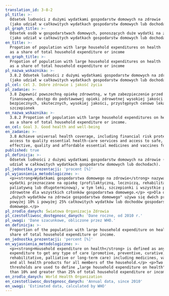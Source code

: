 ```yaml
---
translation_id: 3-8-2
pl_title: >-
  Odsetek ludności z dużymi wydatkami gospodarstw domowych na zdrowie
  (jako udział w całkowitych wydatkach gospodarstw domowych lub dochodach)
pl_graph_title: >-
  Odsetek osób w gospodarstwach domowych, ponoszących duże wydatki na zdrowie
  (jako udział w całkowitych wydatkach gospodarstw domowych lub dochodach)
en_title: >-
  Propotion of population with large household expenditures on health
  as a share of total household expenditure or income
en_graph_title: >-
  Propotion of population with large household expenditures on health
  as a share of total household expenditure or income
pl_nazwa_wskaznika: >-
  3.8.2 Odsetek ludności z dużymi wydatkami gospodarstw domowych na zdrowie
  (jako udział w całkowitych wydatkach gospodarstw domowych lub dochodach).
pl_cel: Cel 3. Dobre zdrowie i jakość życia
pl_zadanie: >-
  3.8 Zapewnić powszechną opiekę zdrowotną, w tym zabezpieczenie przed ryzykiem
  finansowym, dostęp do podstawowej opieki zdrowotnej wysokiej jakości oraz
  bezpiecznych, skutecznych, wysokiej jakości, przystępnych cenowo lekarstw i
  szczepionek
en_nazwa_wskaznika: >-
  3.8.2 Propotion of population with large household expenditures on health
  as a share of total household expenditure or income.
en_cel: Goal 3. Good health and well-being
en_zadanie: >-
  3.8 Achieve universal health coverage, including financial risk protection,
  access to quality essential health-care services and access to safe,
  effective, quality and affordable essential medicines and vaccines for all
published: true
pl_definicja: >-
  Odsetek ludności z dużymi wydatkami gospodarstw domowych na zdrowie (jako
  udział w całkowitych wydatkach gospodarstw domowych lub dochodach).
pl_jednostka_prezentacji: 'procent [%]'
pl_wyjasnienia_metodologiczne: >-
  <p><strong>Wydatkami gospodarstwa domowego na zdrowie</strong> nazywamy
  wydatki przeznaczane na opiekę (profilaktyczną, leczniczą, rehabilitacyjną,
  paliatywną lub długoterminową), w tym leki, szczepionki i wszystkie produkty
  zdrowotne dla wszystkich członków gospodarstwa domowego.</p> <p>Dla określenia
  „dużych wydatków na zdrowie gospodarstwa domowego" używa się dwóch progów:
  powyżej 10% i powyżej 25% całkowitych wydatków lub dochodów gospodarstwa
  domowego.</p>
pl_zrodlo_danych: Światowa Organizacja Zdrowia
pl_czestotliwosc_dostępnosc_danych: 'Dane roczne, od 2010 r.'
pl_uwagi: 'Dane szacunkowe, obliczone przez WHO.'
en_definicja: >-
  Proportion of the population with large household expenditure on health as a
  share of total household expenditure or income.
en_jednostka_prezentacji: 'percent [%]'
en_wyjasnienia_metodologiczne: >-
  <p><strong>Household expenditure on health</strong> is defined as any
  expenditure to get any type of care (promotive, preventive, curative,
  rehabilitative, palliative or long-term care) including medicines, vaccines
  and all health products for all members of the household.</p> <p>Two
  thresholds are used to define „large household expenditure on health": greater
  than 10% and greater than 25% of total household expenditure or income.</p>
en_zrodlo_danych: World Health Organization
en_czestotliwosc_dostępnosc_danych: 'Annual data, since 2010'
en_uwagi: 'Estimated data, calculated by WHO'
---
```

